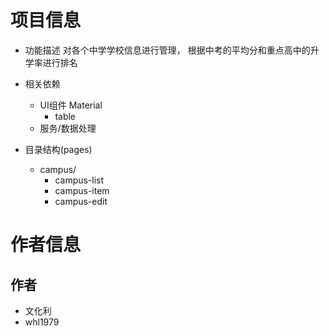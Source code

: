 # 项目信息
- 功能描述
    对各个中学学校信息进行管理， 根据中考的平均分和重点高中的升学率进行排名

- 相关依赖
    - UI组件 Material
        - table
    - 服务/数据处理

- 目录结构(pages)
    - campus/
        - campus-list
        - campus-item
        - campus-edit

# 作者信息
## 作者
- 文化利
- whl1979
